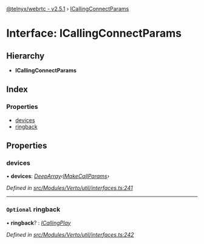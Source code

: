 [@telnyx/webrtc - v2.5.1](../README.md) › [ICallingConnectParams](icallingconnectparams.md)

# Interface: ICallingConnectParams

## Hierarchy

* **ICallingConnectParams**

## Index

### Properties

* [devices](icallingconnectparams.md#devices)
* [ringback](icallingconnectparams.md#optional-ringback)

## Properties

###  devices

• **devices**: *[DeepArray](deeparray.md)‹[IMakeCallParams](imakecallparams.md)›*

*Defined in [src/Modules/Verto/util/interfaces.ts:241](https://github.com/team-telnyx/webrtc/blob/main/packages/js/src/Modules/Verto/util/interfaces.ts#L241)*

___

### `Optional` ringback

• **ringback**? : *[ICallingPlay](icallingplay.md)*

*Defined in [src/Modules/Verto/util/interfaces.ts:242](https://github.com/team-telnyx/webrtc/blob/main/packages/js/src/Modules/Verto/util/interfaces.ts#L242)*
